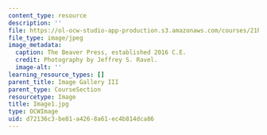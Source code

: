 ```yaml
---
content_type: resource
description: ''
file: https://ol-ocw-studio-app-production.s3.amazonaws.com/courses/21h-343j-making-books-the-renaissance-and-today-spring-2016/d72136c3be81a4268a61ec4b814dca86_Image1.jpg
file_type: image/jpeg
image_metadata:
  caption: The Beaver Press, established 2016 C.E.
  credit: Photography by Jeffrey S. Ravel.
  image-alt: ''
learning_resource_types: []
parent_title: Image Gallery III
parent_type: CourseSection
resourcetype: Image
title: Image1.jpg
type: OCWImage
uid: d72136c3-be81-a426-8a61-ec4b814dca86
---
```

